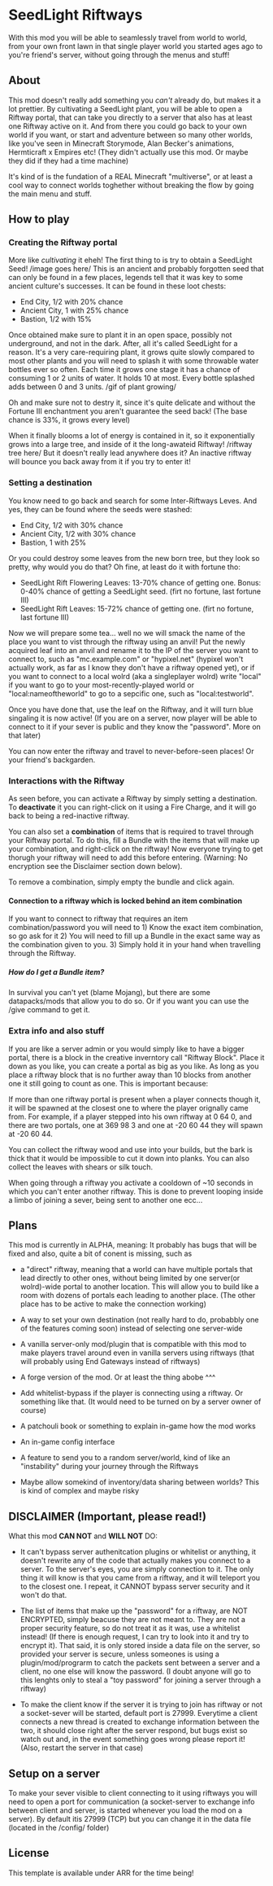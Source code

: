 # SeedLight Riftways

With this mod you will be able to seamlessly travel from world to world, from your own front lawn in that single player world you started ages ago to you're friend's server, without going through the menus and stuff!

## About
This mod doesn't really add something you *can't* already do, but makes it a lot prettier. By cultivating a SeedLight plant, you will be able to open a Riftway portal, that can take you directly to a server that also has at least one Riftway active on it. And from there you could go back to your own world if you want, or start and adventure between so many other worlds, like you've seen in Minecraft Storymode, Alan Becker's animations, Hermticraft x Empires etc! (They didn't actually use this mod. Or maybe they did if they had a time machine)

It's kind of is the fundation of a REAL Minecraft "multiverse", or at least a cool way to connect worlds toghether without breaking the flow by going the main menu and stuff.

## How to play
### Creating the Riftway portal
More like *cultivating* it eheh!
The first thing to is try to obtain a SeedLight Seed!
/image goes here/
This is an ancient and probably forgotten seed that can only be found in a few places, legends tell that it was key to some ancient culture's successes. It can be found in these loot chests: 
  - End City, 1/2 with 20% chance
  - Ancient City, 1 with 25% chance
  - Bastion, 1/2 with 15%

Once obtained make sure to plant it in an open space, possibly not underground, and not in the dark. After, all it's called SeedLight for a reason. 
It's a very care-requiring plant, it grows quite slowly compared to most other plants and you will need to splash it with some throwable water bottles ever so often.
Each time it grows one stage it has a chance of consuming 1 or 2 units of water. It holds 10 at most. Every bottle splashed adds between 0 and 3 units.
/gif of plant growing/

 Oh and make sure not to destry it, since it's quite delicate and without the Fortune III enchantment you aren't guarantee the seed back! (The base chance is 33%, it grows every level)

When it finally blooms a lot of energy is contained in it, so it exponentially grows into a large tree, and inside of it the long-awateid Riftway!
/riftway tree here/
But it doesn't really lead anywhere does it? An inactive riftway will bounce you back away from it if you try to enter it!

### Setting a destination

You know need to go back and search for some Inter-Riftways Leves. And yes, they can be found where the seeds were stashed:
  - End City, 1/2 with 30% chance
  - Ancient City, 1/2 with 30% chance
  - Bastion, 1 with 25%

Or you could destroy some leaves from the new born tree, but they look so pretty, why would you do that? Oh fine, at least do it with fortune tho:
  - SeedLight Rift Flowering Leaves: 13-70% chance of getting one. Bonus: 0-40% chance of getting a SeedLight seed. (firt no fortune, last fortune III)
  - SeedLight Rift Leaves: 15-72% chance of getting one. (firt no fortune, last fortune III)

Now we will prepare some tea... well no we will smack the name of the place you want to vist through the riftway using an anvil!
Put the newly acquired leaf into an anvil and rename it to the IP of the server you want to connect to, such as "mc.example.com" or "hypixel.net" (hypixel won't actually work, as far as I know they don't have a riftway opened yet), or if you want to connect to a local wolrd (aka a singleplayer wolrd) write "local" if you want to go to your most-recently-played world or "local:nameoftheworld" to go to a sepcific one, such as "local:testworld".

Once you have done that, use the leaf on the Riftway, and it will turn blue singaling it is now active! (If you are on a server, now player will be able to connect to it if your sever is public and they know the "password". More on that later)

You can now enter the riftway and travel to never-before-seen places! Or your friend's backgarden. 

### Interactions with the Riftway
As seen before, you can activate a Riftway by simply setting a destination. 
To **deactivate** it you can right-click on it using a Fire Charge, and it will go back to being a red-inactive riftway.

You can also set a **combination** of items that is required to travel through your Riftway portal. To do this, fill a Bundle with the items that will make up your combination, and right-click on the riftway! Now everyone trying to get thorugh your riftway will need to add this before entering. (Warning: No encryption see the Disclaimer section down below). 

To remove a combination, simply empty the bundle and click again.

#### Connection to a riftway which is locked behind an item combination
If you want to connect to riftway that requires an item combination/password you will need to 1) Know the exact item combination, so go ask for it 2) You will need to fill up a Bundle in the exact same way as the combination given to you. 3) Simply hold it in your hand when travelling through the Riftway.

##### How do I get a Bundle item?
In survival you can't yet (blame Mojang), but there are some datapacks/mods that allow you to do so. Or if you want you can use the /give command to get it.


### Extra info and also stuff
If you are like a server admin or you would simply like to have a bigger portal, there is a block in the creative inverntory call "Riftway Block". Place it down as you like, you can create a portal as big as you like. As long as you place a riftway block that is no further away than 10 blocks from another one it still going to count as one. This is important because:

If more than one riftway portal is present when a player connects though it, it will be spawned at the closest one to where the player orignally came from.
For example, if a player stepped into his own riftway at 0 64 0, and there are two portals, one at 369 98 3 and one at -20 60 44 they will spawn at -20 60 44.

You can collect the riftway wood and use into your builds, but the bark is thick that it would be impossible to cut it down into planks.
You can also collect the leaves with shears or silk touch. 

When going through a riftway you activate a cooldown of ~10 seconds in which you can't enter another riftway. This is done to prevent looping inside a limbo of joining a sever, being sent to another one ecc...

## Plans
This mod is currently in ALPHA, meaning: It probably has bugs that will be fixed and also, quite a bit of conent is missing, such as 

- a "direct" riftway, meaning that a world can have multiple portals that lead directly to other ones, without being limited by one server(or wolrd)-wide portal to another location. This will allow you to build like a room with dozens of portals each leading to another place. (The other place has to be active to make the connection working)

- A way to set your own destination (not really hard to do, probabbly one of the features coming soon) instead of selecting one server-wide

- A vanilla server-only mod/plugin that is compatible with this mod to make players travel around even in vanilla servers using riftways (that will probably using End Gateways instead of riftways)

- A forge version of the mod. Or at least the thing abobe ^^^

- Add whitelist-bypass if the player is connecting using a riftway. Or something like that. (It would need to be turned on by a server owner of course)

- A patchouli book or something to explain in-game how the mod works
- An in-game config interface
- A feature to send you to a random server/world, kind of like an "instability" during your journey through the Riftways
- Maybe allow somekind of inventory/data sharing between worlds? This is kind of complex and maybe risky

## DISCLAIMER (Important, please read!)
What this mod **CAN NOT** and **WILL NOT** DO:
- It can't bypass server authenitcation plugins or whitelist or anything, it doesn't rewrite any of the code that actually makes you connect to a server. To the server's eyes, you are simply connection to it. The only thing it will know is that you came from a riftway, and it will teleport you to the closest one. I repeat, it CANNOT bypass server security and it won't do that.

- The list of items that make up the "password" for a riftway, are NOT ENCRYPTED, simply beacuse they are not meant to. They are not a proper security feature, so do not treat it as it was, use a whitelist instead! (If there is enough request, I can try to look into it and try to encrypt it). 
That said, it is only stored inside a data file on the server, so provided your server is secure, unless someones is using a plugin/mod/prograrm to catch the packets sent between a server and a client, no one else will know the password. (I doubt anyone will go to this lenghts only to steal a "toy password" for joining a server through a riftway)

- To make the client know if the server it is trying to join has riftway or not a socket-sever will be started, default port is 27999. Everytime a client connects a new thread is created to exchange information between the two, it should close right after the server respond, but bugs exist so watch out and, in the event something goes wrong please report it! (Also, restart the server in that case)

## Setup on a server
To make your sever visible to client connecting to it using riftways you will need to open a port for communication (a socket-server to exchange info between client and server, is started whenever you load the mod on a server). By default itis 27999 (TCP) but you can change it in the data file (located in the /config/ folder)

## License

This template is available under ARR for the time being!
